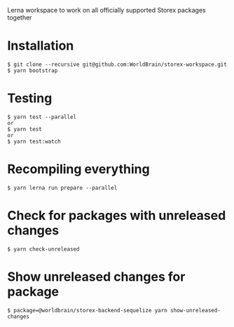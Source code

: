 Lerna workspace to work on all officially supported Storex packages together

# Installation

```
$ git clone --recursive git@github.com:WorldBrain/storex-workspace.git
$ yarn bootstrap
```

# Testing

```
$ yarn test --parallel
or
$ yarn test
or
$ yarn test:watch
```

# Recompiling everything

```
$ yarn lerna run prepare --parallel
```

# Check for packages with unreleased changes

```
$ yarn check-unreleased
```

# Show unreleased changes for package

```
$ package=@worldbrain/storex-backend-sequelize yarn show-unreleased-changes
```
